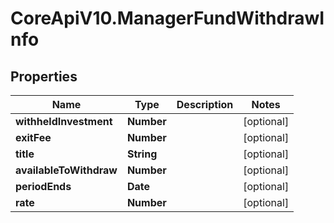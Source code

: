 # CoreApiV10.ManagerFundWithdrawInfo

## Properties
Name | Type | Description | Notes
------------ | ------------- | ------------- | -------------
**withheldInvestment** | **Number** |  | [optional] 
**exitFee** | **Number** |  | [optional] 
**title** | **String** |  | [optional] 
**availableToWithdraw** | **Number** |  | [optional] 
**periodEnds** | **Date** |  | [optional] 
**rate** | **Number** |  | [optional] 


